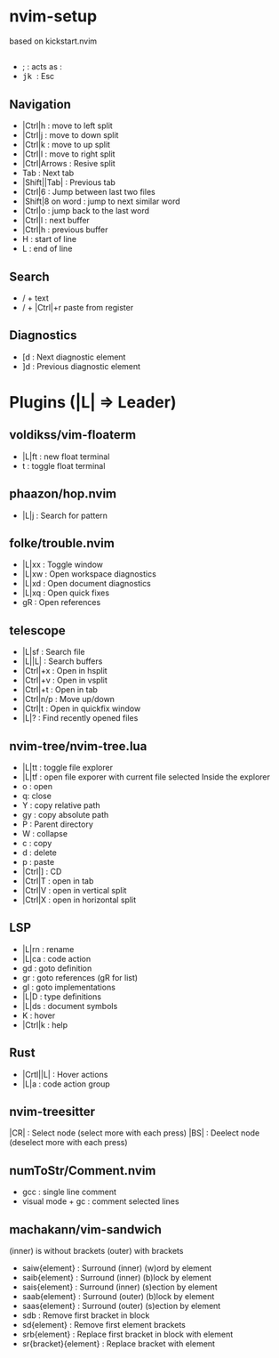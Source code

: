 # nvim-setup
based on kickstart.nvim

##
- ; : acts as :
- <kbd>jk </kbd>: Esc

## Navigation
- |Ctrl|h  :  move to left split
- |Ctrl|j  :  move to down split
- |Ctrl|k  :  move to up split
- |Ctrl|l  :  move to right split
- |Ctrl|Arrows : Resive split
- Tab  :  Next tab
- |Shift||Tab| :  Previous tab
- |Ctrl|6 : Jump between last two files
- |Shift|8 on word : jump to next similar word
- |Ctrl|o : jump back to the last word
- |Ctrl|l : next buffer
- |Ctrl|h : previous buffer
- H : start of line
- L : end of line

## Search
- / + text
- / + |Ctrl|+r paste from register

## Diagnostics
- [d  : Next diagnostic element
- ]d  : Previous diagnostic element

# Plugins (|L| => Leader)
## voldikss/vim-floaterm
- |L|ft : new float terminal
- t : toggle float terminal

## phaazon/hop.nvim
- |L|j  :  Search for pattern

## folke/trouble.nvim
- |L|xx  :  Toggle window
- |L|xw  :  Open workspace diagnostics
- |L|xd  :  Open document diagnostics
- |L|xq  :  Open quick fixes
- gR  :  Open references

## telescope
- |L|sf  :  Search file
- |L||L|  :  Search buffers
- |Ctrl|+x  :  Open in hsplit
- |Ctrl|+v  :  Open in vsplit
- |Ctrl|+t  :  Open in tab
- |Ctrl|n/p  : Move up/down
- |Ctrl|t  : Open in quickfix window
- |L|?  :  Find recently opened files

## nvim-tree/nvim-tree.lua
- |L|tt  :  toggle file explorer
- |L|tf  :  open file exporer with current file selected
Inside the explorer
- o : open
- q: close
- Y  : copy relative path
- gy : copy absolute path
- P  : Parent directory
- W  : collapse
- c  : copy
- d  : delete
- p  : paste
- |Ctrl|] : CD
- |Ctrl|T : open in tab
- |Ctrl|V : open in vertical split
- |Ctrl|X : open in horizontal split

## LSP
- |L|rn  :  rename
- |L|ca  :   code action
- gd  :   goto definition
- gr  :   goto references (gR for list)
- gI  :   goto implementations
- |L|D :  type definitions
- |L|ds  : document symbols
- K   :   hover
- |Ctrl|k   :   help

## Rust
- |Crtl||L|  :   Hover actions
- |L|a  :  code action group

## nvim-treesitter
|CR|  :   Select node (select more with each press)
|BS|  :   Deelect node (deselect more with each press)

## numToStr/Comment.nvim
- gcc  :   single line comment
- visual mode + gc  :    comment selected lines

## machakann/vim-sandwich
(inner) is without brackets
(outer) with brackets
- saiw{element}  :  Surround (inner) (w)ord by element
- saib{element}  :  Surround (inner) (b)lock by element
- sais{element}  :  Surround (inner) (s)ection by element
- saab{element}  :  Surround (outer) (b)lock by element
- saas{element}  :  Surround (outer) (s)ection by element
- sdb   : Remove first bracket in block
- sd{element}  : Remove first element brackets
- srb{element}  : Replace first bracket in block with element
- sr{bracket}{element}  : Replace bracket with element
